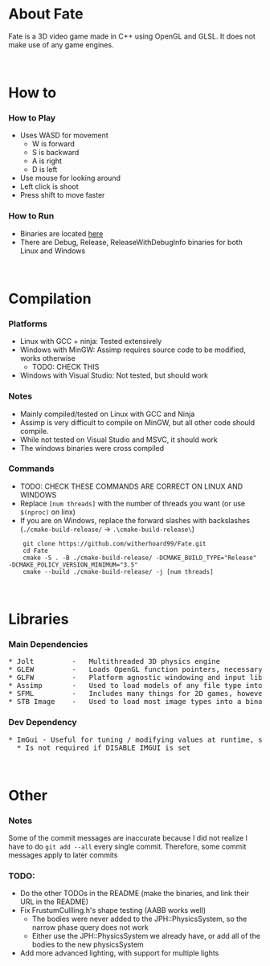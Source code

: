 # About Fate
Fate is a 3D video game made in C++ using OpenGL and GLSL. It does not make use of any game engines.

<br/>

# How to

### How to Play
* Uses WASD for movement
  * W is forward
  * S is backward
  * A is right
  * D is left
* Use mouse for looking around
* Left click is shoot
* Press shift to move faster

### How to Run
* Binaries are located [here](https://github.com/witherhoard99/Fate/releases/tag/v0.1.0)
* There are Debug, Release, ReleaseWithDebugInfo binaries for both Linux and Windows

<br/>

# Compilation

### Platforms
* Linux with GCC + ninja: Tested extensively 
* Windows with MinGW: Assimp requires source code to be modified, works otherwise
  * TODO: CHECK THIS
* Windows with Visual Studio: Not tested, but should work


### Notes
* Mainly compiled/tested on Linux with GCC and Ninja
* Assimp is very difficult to compile on MinGW, but all other code should compile. 
* While not tested on Visual Studio and MSVC, it should work
* The windows binaries were cross compiled

### Commands
* TODO: CHECK THESE COMMANDS ARE CORRECT ON LINUX AND WINDOWS
* Replace `[num threads]` with the number of threads you want (or use `$(nproc)` on linx)
* If you are on Windows, replace the forward slashes with backslashes (`./cmake-build-release/` -> `.\cmake-build-release\`)
```
    git clone https://github.com/witherhoard99/Fate.git
    cd Fate
    cmake -S . -B ./cmake-build-release/ -DCMAKE_BUILD_TYPE="Release" -DCMAKE_POLICY_VERSION_MINIMUM="3.5"
    cmake --build ./cmake-build-release/ -j [num threads]
```

<br/>

# Libraries

### Main Dependencies

<pre>
* Jolt         -   Multithreaded 3D physics engine
* GLEW         -   Loads OpenGL function pointers, necessary to be able to call any OpenGL function
* GLFW         -   Platform agnostic windowing and input library
* Assimp       -   Used to load models of any file type into one consistent interface and binary format 
* SFML         -   Includes many things for 2D games, however, Fate uses it for Audio
* STB Image    -   Used to load most image types into a binary format
</pre>

### Dev Dependency
<pre>
* ImGui - Useful for tuning / modifying values at runtime, saves lots of time
  * Is not required if DISABLE_IMGUI is set
</pre>

<br/>

# Other

### Notes
Some of the commit messages are inaccurate because I did not realize I have to do `git add --all` every single commit. 
Therefore, some commit messages apply to later commits 

### TODO:
* Do the other TODOs in the README (make the binaries, and link their URL in the README)
* Fix FrustumCullling.h's shape testing (AABB works well)
    * The bodies were never added to the JPH::PhysicsSystem, so the narrow phase query does not work
    * Either use the JPH::PhysicsSystem we already have, or add all of the bodies to the new physicsSystem
* Add more advanced lighting, with support for multiple lights
